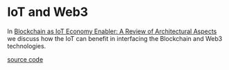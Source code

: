 # IoT and Web3

In [Blockchain as IoT Economy Enabler: A Review of Architectural Aspects](https://www.mdpi.com/2224-2708/11/2/20) we discuss how the IoT can benefit in interfacing the Blockchain and Web3 technologies. 

[source code](https://github.com/andreavitaletti/documents/tree/main/PlatformIO/Projects/web3E_SC)